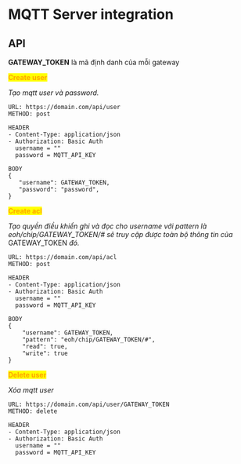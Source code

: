 # MQTT Server integration

## API

**GATEWAY\_TOKEN** là mã định danh của mỗi gateway



<mark style="color:orange;">**Create user**</mark>

_Tạo mqtt user và password._

```markup
URL: https://domain.com/api/user
METHOD: post

HEADER
- Content-Type: application/json
- Authorization: Basic Auth
  username = ""
  password = MQTT_API_KEY

BODY
{
   "username": GATEWAY_TOKEN,
   "password": "password",
}
```



<mark style="color:orange;">**Create acl**</mark>

_Tạo quyền điều khiển ghi và đọc cho username với pattern là eoh/chip/GATEWAY\_TOKEN/# sẽ truy cập được toàn bộ thông tin của_ GATEWAY\_TOKEN _đó._

```
URL: https://domain.com/api/acl
METHOD: post

HEADER
- Content-Type: application/json
- Authorization: Basic Auth
  username = ""
  password = MQTT_API_KEY

BODY
{
    "username": GATEWAY_TOKEN,
    "pattern": "eoh/chip/GATEWAY_TOKEN/#",
    "read": true,
    "write": true
}
```



<mark style="color:orange;">**Delete user**</mark>

_Xóa mqtt user_

```
URL: https://domain.com/api/user/GATEWAY_TOKEN
METHOD: delete

HEADER
- Content-Type: application/json
- Authorization: Basic Auth
  username = ""
  password = MQTT_API_KEY
```

